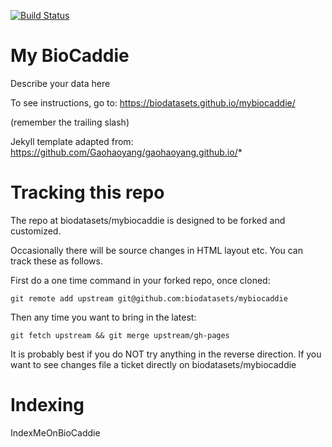 [![Build Status](https://travis-ci.org/biodatabases/mybiocaddie.svg?branch=gh-pages)](https://travis-ci.org/biodatabases/mybiocaddie)

# My BioCaddie

Describe your data here

To see instructions, go to: https://biodatasets.github.io/mybiocaddie/

(remember the trailing slash)

Jekyll template adapted from: https://github.com/Gaohaoyang/gaohaoyang.github.io/*

# Tracking this repo

The repo at biodatasets/mybiocaddie is designed to be forked and customized.

Occasionally there will be source changes in HTML layout etc. You can track these as follows.

First do a one time command in your forked repo, once cloned:

```
git remote add upstream git@github.com:biodatasets/mybiocaddie
```

Then any time you want to bring in the latest:

```
git fetch upstream && git merge upstream/gh-pages
```

It is probably best if you do NOT try anything in the reverse direction. If you want to see changes file a ticket directly on biodatasets/mybiocaddie

# Indexing

IndexMeOnBioCaddie
